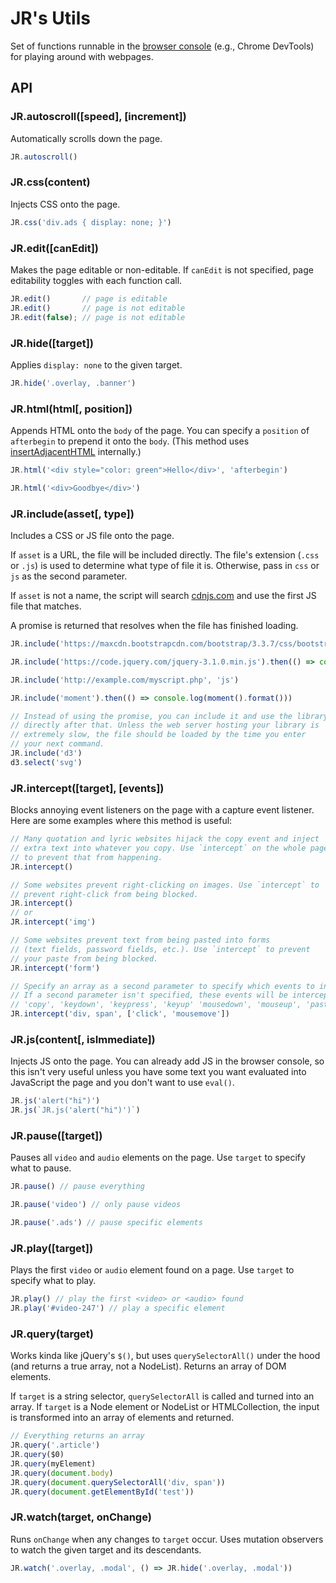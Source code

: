 JR's Utils
=============
Set of functions runnable in the [browser console](http://webmasters.stackexchange.com/questions/8525/how-to-open-the-javascript-console-in-different-browsers) (e.g., Chrome DevTools) for playing around with webpages.


API
---

### JR.autoscroll([speed], [increment])
Automatically scrolls down the page.

```js
JR.autoscroll()
```

### JR.css(content)
Injects CSS onto the page.

```js
JR.css('div.ads { display: none; }')
```

### JR.edit([canEdit])
Makes the page editable or non-editable. If `canEdit` is not specified, page editability toggles with each function call.

```js
JR.edit() 		// page is editable
JR.edit() 		// page is not editable
JR.edit(false); // page is not editable
```

### JR.hide([target])
Applies `display: none` to the given target.

```js
JR.hide('.overlay, .banner')
```

### JR.html(html[, position])
Appends HTML onto the `body` of the page. You can specify a `position` of `afterbegin` to prepend it onto the `body`. (This method uses [insertAdjacentHTML](https://developer.mozilla.org/en-US/docs/Web/API/Element/insertAdjacentHTML) internally.)

```js
JR.html('<div style="color: green">Hello</div>', 'afterbegin')

JR.html('<div>Goodbye</div>')
```

### JR.include(asset[, type])
Includes a CSS or JS file onto the page.

If `asset` is a URL, the file will be included directly. The file's extension (`.css` or `.js`) is used to determine what type of file it is. Otherwise, pass in `css` or `js` as the second parameter.

If `asset` is not a name, the script will search [cdnjs.com](https://cdnjs.com/) and use the first JS file that matches.

A promise is returned that resolves when the file has finished loading.

```js
JR.include('https://maxcdn.bootstrapcdn.com/bootstrap/3.3.7/css/bootstrap.min.css')

JR.include('https://code.jquery.com/jquery-3.1.0.min.js').then(() => console.log($('body').text()))

JR.include('http://example.com/myscript.php', 'js')

JR.include('moment').then(() => console.log(moment().format()))

// Instead of using the promise, you can include it and use the library
// directly after that. Unless the web server hosting your library is
// extremely slow, the file should be loaded by the time you enter
// your next command.
JR.include('d3')
d3.select('svg')
```

### JR.intercept([target], [events])
Blocks annoying event listeners on the page with a capture event listener. Here are some examples where this method is useful:

```js
// Many quotation and lyric websites hijack the copy event and inject
// extra text into whatever you copy. Use `intercept` on the whole page
// to prevent that from happening.
JR.intercept()

// Some websites prevent right-clicking on images. Use `intercept` to
// prevent right-click from being blocked.
JR.intercept()
// or
JR.intercept('img')

// Some websites prevent text from being pasted into forms
// (text fields, password fields, etc.). Use `intercept` to prevent
// your paste from being blocked.
JR.intercept('form')

// Specify an array as a second parameter to specify which events to intercept.
// If a second parameter isn't specified, these events will be intercepted:
// 'copy', 'keydown', 'keypress', 'keyup' 'mousedown', 'mouseup', 'paste', 'selectstart'
JR.intercept('div, span', ['click', 'mousemove'])
```

### JR.js(content[, isImmediate])
Injects JS onto the page. You can already add JS in the browser console, so this isn't very useful unless you have some text you want evaluated into JavaScript the page and you don't want to use `eval()`.

```js
JR.js('alert("hi")')
JR.js(`JR.js('alert("hi")')`)
```


### JR.pause([target])
Pauses all `video` and `audio` elements on the page. Use `target` to specify what to pause.

```js
JR.pause() // pause everything

JR.pause('video') // only pause videos

JR.pause('.ads') // pause specific elements
```

### JR.play([target])
Plays the first `video` or `audio` element found on a page. Use `target` to specify what to play.

```js
JR.play() // play the first <video> or <audio> found
JR.play('#video-247') // play a specific element
```

### JR.query(target)
Works kinda like jQuery's `$()`, but uses `querySelectorAll()` under the hood (and returns a true array, not a NodeList). Returns an array of DOM elements.

If `target` is a string selector, `querySelectorAll` is called and turned into an array.
If `target` is a Node element or NodeList or HTMLCollection, the input is transformed into an array of elements and returned.

```js
// Everything returns an array
JR.query('.article')
JR.query($0)
JR.query(myElement)
JR.query(document.body)
JR.query(document.querySelectorAll('div, span'))
JR.query(document.getElementById('test'))
```
### JR.watch(target, onChange)
Runs `onChange` when any changes to `target` occur. Uses mutation observers to watch the given target and its descendants.

```js
JR.watch('.overlay, .modal', () => JR.hide('.overlay, .modal'))
```
